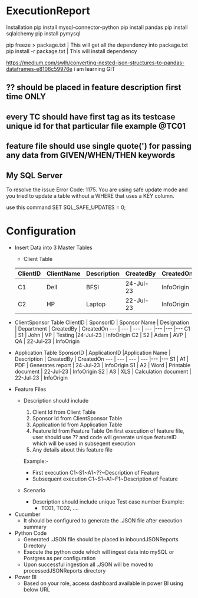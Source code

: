 # ExecutionReport

Installation
pip install mysql-connector-python
pip install pandas
pip install sqlalchemy
pip install pymysql

pip freeze > package.txt        |  This will get all the dependency into package.txt
pip install -r package.txt      | This will install dependency

https://medium.com/swlh/converting-nested-json-structures-to-pandas-dataframes-e8106c59976e
i am learning GIT

## ?? should be placed in feature description first time ONLY
## every TC should have first tag as its testcase unique id for that particular file example @TC01
## feature file should use single quote(') for passing any data from GIVEN/WHEN/THEN keywords

## My SQL Server 
To resolve the issue
Error Code: 1175. You are using safe update mode and you tried to update a table without a WHERE that uses a KEY column. 

use this command SET SQL_SAFE_UPDATES = 0;

# Configuration
* Insert Data into 3 Master Tables
    - Client Table

    ClientID | ClientName | Description | CreatedBy | CreatedOn
    --- | --- | --- | --- |--- 
    C1 | Dell | BFSI | 24-Jul-23  | InfoOrigin 
    C2 | HP | Laptop | 22-Jul-23  | InfoOrigin 

- ClientSponsor Table
    ClientID | SponsorID | Sponsor Name | Designation | Department | CreatedBy | CreatedOn
    --- | --- | --- | --- |--- |--- |--- 
    C1 | S1 | John | VP | Testing |24-Jul-23  | InfoOrigin 
    C2 | S2 | Adam | AVP | QA | 22-Jul-23  | InfoOrigin 

- Application Table
    SponsorID | ApplicationID |Application Name | Description | CreatedBy | CreatedOn
    --- | --- | --- | --- |--- |--- 
    S1 | A1 | PDF | Generates report | 24-Jul-23  | InfoOrigin 
    S1 | A2 | Word | Printable document | 22-Jul-23  | InfoOrigin 
    S2 | A3 | XLS | Calculation document | 22-Jul-23  | InfoOrigin 
* Feature Files
    - Description should include
        1. Client Id from Client Table
        2. Sponsor Id from ClientSponsor Table
        3. Application Id from Application Table
        4. Feature Id from Feature Table
        On first execution of feature file, user should use ?? and code will generate unique featureID which will be used in  subseqent execution 
        5. Any details about this feature file
        
        Example:- 
        - First execution
        C1~S1~A1~??~Description of Feature
        - Subsequent execution C1~S1~A1~F1~Description of Feature
    - Scenario
        - Description should include unique Test case number
        Example:
            - TC01, TC02, ....
* Cucumber 
    -  It should be configured to generate the .JSON file after execution summary
* Python Code
    - Generated .JSON file should be placed in inboundJSONReports Directory
    - Execute the python code which will ingest data into mySQL or Postgres as per configuration
    - Upon successful ingestion all .JSON will be moved to processedJSONReports directory
* Power BI
    - Based on your role, access dashboard available in power BI using below URL